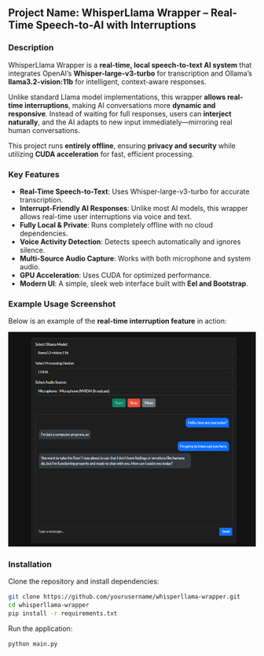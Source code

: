 ## **Project Name: WhisperLlama Wrapper – Real-Time Speech-to-AI with Interruptions**  

### **Description**  
WhisperLlama Wrapper is a **real-time, local speech-to-text AI system** that integrates OpenAI’s **Whisper-large-v3-turbo** for transcription and Ollama’s **llama3.2-vision:11b** for intelligent, context-aware responses.  

Unlike standard Llama model implementations, this wrapper **allows real-time interruptions**, making AI conversations more **dynamic and responsive**. Instead of waiting for full responses, users can **interject naturally**, and the AI adapts to new input immediately—mirroring real human conversations.  

This project runs **entirely offline**, ensuring **privacy and security** while utilizing **CUDA acceleration** for fast, efficient processing.  

### **Key Features**  
- **Real-Time Speech-to-Text**: Uses Whisper-large-v3-turbo for accurate transcription.  
- **Interrupt-Friendly AI Responses**: Unlike most AI models, this wrapper allows real-time user interruptions via voice and text.
- **Fully Local & Private**: Runs completely offline with no cloud dependencies.  
- **Voice Activity Detection**: Detects speech automatically and ignores silence.  
- **Multi-Source Audio Capture**: Works with both microphone and system audio.  
- **GPU Acceleration**: Uses CUDA for optimized performance.  
- **Modern UI**: A simple, sleek web interface built with **Eel and Bootstrap**.  

### **Example Usage Screenshot**  
Below is an example of the **real-time interruption feature** in action:  

![WhisperLlama Wrapper in Action](./example_wrapper.png)  

### **Installation**  
Clone the repository and install dependencies:  
```bash
git clone https://github.com/yourusername/whisperllama-wrapper.git  
cd whisperllama-wrapper  
pip install -r requirements.txt  
```

Run the application:  
```bash
python main.py  
```
